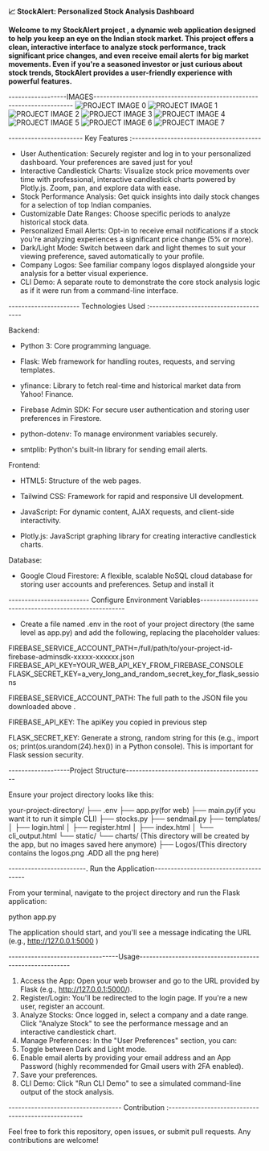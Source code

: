 **📈 StockAlert:  Personalized Stock Analysis Dashboard**

**Welcome to  my StockAlert project , a dynamic web application designed to help you keep an eye on the Indian stock market. This project offers a clean, interactive interface to analyze stock performance, track significant price changes, and even receive email alerts for big market movements.
Even if  you're a seasoned investor or just curious about stock trends, StockAlert provides a user-friendly experience with powerful features.**

------------------IMAGES-----------------------------------------------------------------------
![PROJECT IMAGE 0](https://github.com/user-attachments/assets/6b88e259-e0bc-4bae-8df7-1c9b2c9cff47)
![PROJECT IMAGE 1](https://github.com/user-attachments/assets/2c1ed68c-418e-4a56-8f13-38b2b085063c)
![PROJECT IMAGE 2](https://github.com/user-attachments/assets/c40446b9-f91d-4f85-ad37-290223235feb)
![PROJECT IMAGE 3](https://github.com/user-attachments/assets/f4cb9ff5-6f1e-4f33-8786-f25c6634b2a7)
![PROJECT IMAGE 4](https://github.com/user-attachments/assets/4a42491c-5ecc-457a-ad5a-8f68432037bb)
![PROJECT IMAGE 5](https://github.com/user-attachments/assets/bbc6b48f-1f08-4dea-be16-ca83aa00754c)
![PROJECT IMAGE 6](https://github.com/user-attachments/assets/5b169919-fb92-4d0d-9a40-09a319959977)
![PROJECT IMAGE 7](https://github.com/user-attachments/assets/11da492e-5cdb-4e57-a42d-773b750d6b06)



----------------------- Key Features :----------------------------------------
* User Authentication: Securely register and log in to your personalized dashboard. Your preferences are saved just for you!
* Interactive Candlestick Charts: Visualize stock price movements over time with professional, interactive candlestick charts powered by Plotly.js. Zoom, pan, and explore data with ease.
* Stock Performance Analysis: Get quick insights into daily stock changes for a selection of top Indian companies.
* Customizable Date Ranges: Choose specific periods to analyze historical stock data.
* Personalized Email Alerts: Opt-in to receive email notifications if a stock you're analyzing experiences a significant price change (5% or more).
* Dark/Light Mode: Switch between dark and light themes to suit your viewing preference, saved automatically to your profile.
* Company Logos: See familiar company logos displayed alongside your analysis for a better visual experience.
* CLI Demo: A separate route to demonstrate the core stock analysis logic as if it were run from a command-line interface.

---------------------- Technologies Used :--------------------------------------

Backend:

* Python 3: Core programming language.

* Flask:  Web framework for handling routes, requests, and serving templates.

* yfinance: Library to fetch real-time and historical market data from Yahoo! Finance.

* Firebase Admin SDK: For secure user authentication and storing user preferences in Firestore.

* python-dotenv: To manage environment variables securely.

* smtplib: Python's built-in library for sending email alerts.

Frontend:

* HTML5: Structure of the web pages.

* Tailwind CSS: Framework for rapid and responsive UI development.

* JavaScript: For dynamic content, AJAX requests, and client-side interactivity.

* Plotly.js:  JavaScript graphing library for creating interactive candlestick charts.

Database:

* Google Cloud Firestore: A flexible, scalable NoSQL cloud database for storing user accounts and preferences.
Setup and install it 

------------------------- Configure Environment Variables------------------------------------------------------


* Create a file named .env in the root of your project directory (the same level as app.py) and add the following, replacing the placeholder values:

FIREBASE_SERVICE_ACCOUNT_PATH=/full/path/to/your-project-id-firebase-adminsdk-xxxxx-xxxxxx.json
FIREBASE_API_KEY=YOUR_WEB_API_KEY_FROM_FIREBASE_CONSOLE
FLASK_SECRET_KEY=a_very_long_and_random_secret_key_for_flask_sessions

FIREBASE_SERVICE_ACCOUNT_PATH: The full path to the JSON file you downloaded above .

FIREBASE_API_KEY: The apiKey you copied in previous step

FLASK_SECRET_KEY: Generate a strong, random string for this (e.g., import os; print(os.urandom(24).hex()) in a Python console). This is important  for Flask session security.

-------------------Project Structure-------------------------------------------


Ensure your project directory looks like this:

your-project-directory/
├── .env
├── app.py(for web)
├── main.py(if you want it to run it simple CLI)
├── stocks.py
├── sendmail.py
├── templates/
│   ├── login.html
│   ├── register.html
│   ├── index.html
│   └── cli_output.html
└── static/
    └── charts/ (This directory will be created by the app, but no images saved here anymore)
    ├── Logos/(This directory contains the logos.png .ADD all the png here)
   
  
  

------------------------. Run the Application--------------------------------------


From your terminal, navigate to the project directory and run the Flask application:

python app.py

The application should start, and you'll see a message indicating the URL (e.g., http://127.0.0.1:5000  )

 ----------------------------------Usage--------------------------------------------------------

 

1. Access the App: Open your web browser and go to the URL provided by Flask (e.g., http://127.0.0.1:5000/).
2. Register/Login: You'll be redirected to the login page. If you're a new user, register an account.
3. Analyze Stocks: Once logged in, select a company and a date range. Click "Analyze Stock" to see the performance message and an interactive candlestick chart.
4. Manage Preferences: In the "User Preferences" section, you can:
5. Toggle between Dark and Light mode.
6. Enable email alerts by providing your email address and an App Password (highly recommended for Gmail users with 2FA enabled).
7. Save your preferences.
8. CLI Demo: Click "Run CLI Demo" to see a simulated command-line output of the stock analysis.



----------------------------------- Contribution :---------------------------------------------------


Feel free to fork this repository, open issues, or submit pull requests. Any contributions are welcome!

